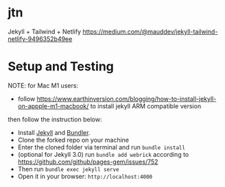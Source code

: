 # jtn
Jekyll + Tailwind + Netlify https://medium.com/@mauddev/jekyll-tailwind-netlify-9496352b49ee

# Setup and Testing

NOTE: for Mac M1 users:

- follow https://www.earthinversion.com/blogging/how-to-install-jekyll-on-appple-m1-macbook/ to install jekyll ARM compatible version


then follow the instruction below:

- Install [Jekyll](https://jekyllrb.com) and [Bundler](https://bundler.io/).
- Clone the forked repo on your machine
- Enter the cloned folder via terminal and run `bundle install`
- (optional for Jekyll 3.0) run `bundle add webrick` according to https://github.com/github/pages-gem/issues/752
- Then run `bundle exec jekyll serve`
- Open it in your browser: `http://localhost:4000`

